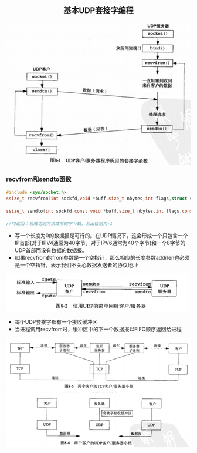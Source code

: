 ## <center>基本UDP套接字编程</center>

![udp](../../image/udp.png)

### recvfrom和sendto函数

```c
#include <sys/socket.h>
ssize_t recvfrom(int sockfd,void *buff,size_t nbytes,int flags,struct sockaddr *from,socklen_t *addrlen);

ssize_t sendto(int sockfd,const void *buff,size_t nbytes,int flags,const struct sockaddr *to,socklen_t *addrlen);

//均返回：若成功则为读或写的字节数，若出错则为-1
```

* 写一个长度为0的数据报是可行的。在UDP情况下，这会形成一个只包含一个IP首部(对于IPV4通常为40字节，对于IPV6通常为40个字节)和一个8字节的UDP首部而没有数据的数据报。
* 如果recvfrom的from参数是一个空指针，那么相应的长度参数addrlen也必须是一个空指针，表示我们不关心数据发送者的协议地址

![udp_ser_cli](../../image/udp_ser_cli.png)

* 每个UDP套接字都有一个接收缓冲区
* 当进程调用recvfrom时，缓冲区中的下一个数据报以FIFO顺序返回给进程

![tcp_buffer](../../image/tcp_buffer.png)
![udp_buffer](../../image/udp_buffer.png)